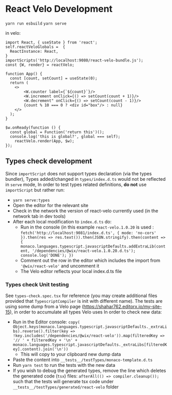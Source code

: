 # React Velo Development
`yarn run esbuild`
`yarn serve`

in velo:
```es6
import React, { useState } from 'react';
self.reactVeloGlobals =  {
  ReactInstance: React,
}
importScripts('http://localhost:9080/react-velo-bundle.js');
const {W, render} = reactVelo;

function App() {
  const [count, setCount] = useState(0);
  return (
    <>
		<W.counter label={`${count}`}/>
    	<W.increment onClick={() => setCount(count + 1)}/>
    	<W.decrement" onClick={() => setCount(count - 1)}/>
		{count % 10 === 0 ? <div id="box"/> : null}
    </>
  );
}

$w.onReady(function () {
  const global = Function('return this')();
  console.log('this is global?', global === self);
	reactVelo.render(App, $w);
});
```

## Types check development
Since `importScript` does not support types declaration (via the types bundler),
Types added/changed in `types/index.d.ts` would not be reflected in `serve` mode,
In order to test types related definitions, **do not** use `importScript` but rather run:
* `yarn serve:types`
* Open the editor for the relevant site
* Check in the network the version of react-velo currently used (in the network tab in dev tools)
* After each local modification to `index.d.ts` do:
  * Run in the console (in this example `react-velo.1.0.20` is used : `fetch('http://localhost:9081/index.d.ts', {
    mode: 'no-cors'
    }).then(res => res.text()).then(JSON.stringify).then(content => {
    monaco.languages.typescript.javascriptDefaults.addExtraLib(content, '/dependencies/@wix/react-velo.1.0.20.d.ts');
    console.log('DONE');
    })`
  * Comment out the row in the editor which includes the import from `'@wix/react-velo'` and uncomment it
  * The Velo editor reflects your local index.d.ts file

### Types check Unit testing
See `types-check.spec.tsx` for reference (you may create additional files provided that `TypescriptCompiler` is init with different name).
The tests are using some dump from a Velo page (https://shahar762.editorx.io/my-site-15), in order to accumulate all types Velo uses
In order to check new data:
* Run in the Editor console: `copy( Object.keys(monaco.languages.typescript.javascriptDefaults._extraLibs).reverse().filter(key => !key.includes('/dependencies/@wix/react-velo')).map(filteredKey => '// ' + filteredKey + '\n' + monaco.languages.typescript.javascriptDefaults._extraLibs[filteredKey].content).join('\n'))`
  * This will copy to your clipboard new dump data
* Paste the content into `__tests__/testTypes/monaco-template.d.ts`
* Run `yarn test` to run the tests with the new data
* If you wish to debug the generated types, remove the line which deletes the generated code (`tsx`) files: `afterAll(() => compiler.cleanup());` such that the tests will generate tsx code under `__tests__/testTypes/generated/react-velo` folder

